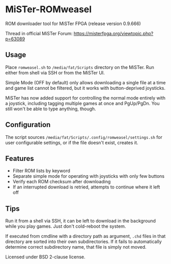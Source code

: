 # MiSTer-ROMweasel

ROM downloader tool for MiSTer FPGA (release version 0.9.666)

Thread in official MiSTer Forum: https://misterfpga.org/viewtopic.php?p=63089

## Usage

Place `romweasel.sh` to `/media/fat/Scripts` directory on the MiSTer. Run
either from shell via SSH or from the MiSTer UI.

Simple Mode (OFF by default) only allows downloading a single file at a time
and game list cannot be filtered, but it works with button-deprived joysticks.

MiSTer has now added support for controlling the normal mode entirely with a
joystick, including tagging multiple games at once and PgUp/PgDn. You still
won't be able to type anything, though.

## Configuration

The script sources `/media/fat/Scripts/.config/romweasel/settings.sh` for user
configurable settings, or if the file doesn't exist, creates it.

## Features

- Filter ROM lists by keyword
- Separate simple mode for operating with joysticks with only few buttons
- Verify each ROM checksum after downloading
- If an interrupted download is retried, attempts to continue where it left off

## Tips

Run it from a shell via SSH, it can be left to download in the background while
you play games. Just don't cold-reboot the system.

If executed from cmdline with a directory path as argument, `.chd` files in that
directory are sorted into their own subdirectories. If it fails to automatically
determine correct subdirectory name, that file is simply not moved.

Licensed under BSD 2-clause license.
